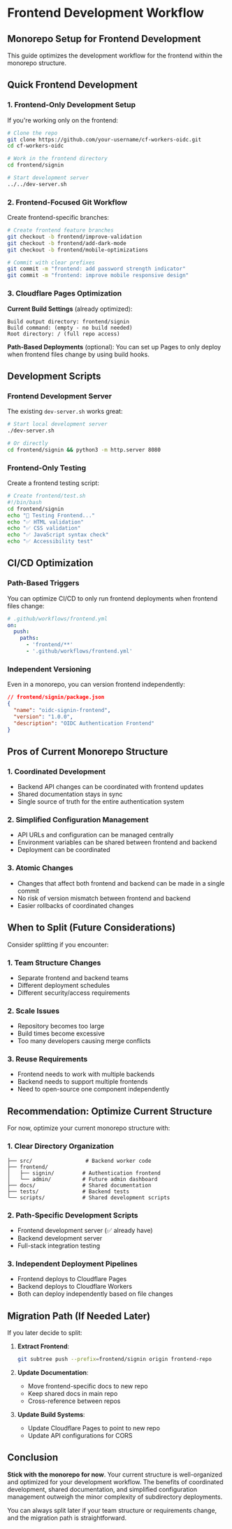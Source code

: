 # Frontend Development Workflow

## Monorepo Setup for Frontend Development

This guide optimizes the development workflow for the frontend within the monorepo structure.

## Quick Frontend Development

### 1. Frontend-Only Development Setup

If you're working only on the frontend:

```bash
# Clone the repo
git clone https://github.com/your-username/cf-workers-oidc.git
cd cf-workers-oidc

# Work in the frontend directory
cd frontend/signin

# Start development server
../../dev-server.sh
```

### 2. Frontend-Focused Git Workflow

Create frontend-specific branches:

```bash
# Create frontend feature branches
git checkout -b frontend/improve-validation
git checkout -b frontend/add-dark-mode
git checkout -b frontend/mobile-optimizations

# Commit with clear prefixes
git commit -m "frontend: add password strength indicator"
git commit -m "frontend: improve mobile responsive design"
```

### 3. Cloudflare Pages Optimization

**Current Build Settings** (already optimized):
```
Build output directory: frontend/signin
Build command: (empty - no build needed)
Root directory: / (full repo access)
```

**Path-Based Deployments** (optional):
You can set up Pages to only deploy when frontend files change by using build hooks.

## Development Scripts

### Frontend Development Server

The existing `dev-server.sh` works great:

```bash
# Start local development server
./dev-server.sh

# Or directly
cd frontend/signin && python3 -m http.server 8080
```

### Frontend-Only Testing

Create a frontend testing script:

```bash
# Create frontend/test.sh
#!/bin/bash
cd frontend/signin
echo "🧪 Testing Frontend..."
echo "✅ HTML validation"
echo "✅ CSS validation" 
echo "✅ JavaScript syntax check"
echo "✅ Accessibility test"
```

## CI/CD Optimization

### Path-Based Triggers

You can optimize CI/CD to only run frontend deployments when frontend files change:

```yaml
# .github/workflows/frontend.yml
on:
  push:
    paths:
      - 'frontend/**'
      - '.github/workflows/frontend.yml'
```

### Independent Versioning

Even in a monorepo, you can version frontend independently:

```json
// frontend/signin/package.json
{
  "name": "oidc-signin-frontend",
  "version": "1.0.0",
  "description": "OIDC Authentication Frontend"
}
```

## Pros of Current Monorepo Structure

### 1. **Coordinated Development**
- Backend API changes can be coordinated with frontend updates
- Shared documentation stays in sync
- Single source of truth for the entire authentication system

### 2. **Simplified Configuration Management**
- API URLs and configuration can be managed centrally
- Environment variables can be shared between frontend and backend
- Deployment can be coordinated

### 3. **Atomic Changes**
- Changes that affect both frontend and backend can be made in a single commit
- No risk of version mismatch between frontend and backend
- Easier rollbacks of coordinated changes

## When to Split (Future Considerations)

Consider splitting if you encounter:

### 1. **Team Structure Changes**
- Separate frontend and backend teams
- Different deployment schedules
- Different security/access requirements

### 2. **Scale Issues**
- Repository becomes too large
- Build times become excessive
- Too many developers causing merge conflicts

### 3. **Reuse Requirements**
- Frontend needs to work with multiple backends
- Backend needs to support multiple frontends
- Need to open-source one component independently

## Recommendation: Optimize Current Structure

For now, optimize your current monorepo structure with:

### 1. **Clear Directory Organization**
```
├── src/                 # Backend worker code
├── frontend/
│   ├── signin/         # Authentication frontend
│   └── admin/          # Future admin dashboard
├── docs/               # Shared documentation  
├── tests/              # Backend tests
└── scripts/            # Shared development scripts
```

### 2. **Path-Specific Development Scripts**
- Frontend development server (✅ already have)
- Backend development server
- Full-stack integration testing

### 3. **Independent Deployment Pipelines**
- Frontend deploys to Cloudflare Pages
- Backend deploys to Cloudflare Workers
- Both can deploy independently based on file changes

## Migration Path (If Needed Later)

If you later decide to split:

1. **Extract Frontend**:
   ```bash
   git subtree push --prefix=frontend/signin origin frontend-repo
   ```

2. **Update Documentation**:
   - Move frontend-specific docs to new repo
   - Keep shared docs in main repo
   - Cross-reference between repos

3. **Update Build Systems**:
   - Update Cloudflare Pages to point to new repo
   - Update API configurations for CORS

## Conclusion

**Stick with the monorepo for now**. Your current structure is well-organized and optimized for your development workflow. The benefits of coordinated development, shared documentation, and simplified configuration management outweigh the minor complexity of subdirectory deployments.

You can always split later if your team structure or requirements change, and the migration path is straightforward.
